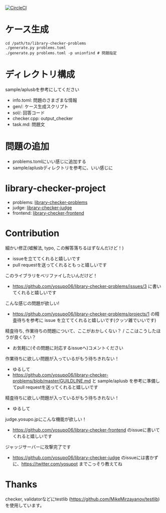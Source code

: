 [![CircleCI](https://circleci.com/gh/yosupo06/library-checker-problems/tree/master.svg?style=svg)](https://circleci.com/gh/yosupo06/library-checker-problems/tree/master)

# ケース生成

```
cd /path/to/library-checker-problems
./generate.py problems.toml
./generate.py problems.toml -p unionfind # 問題指定
```

# ディレクトリ構成

sample/aplusbを参考にしてください

- info.toml: 問題のさまざまな情報
- gen/: ケース生成スクリプト
- sol/: 回答コード
- checker.cpp: output_checker
- task.md: 問題文

# 問題の追加

- problems.tomlにいい感じに追加する
- sample/aplusbディレクトリを参考に、いい感じに


# library-checker-project

- problems: [library-checker-problems](https://github.com/yosupo06/library-checker-problems)
- judge: [library-checker-judge](https://github.com/yosupo06/library-checker-judge)
- frontend: [library-checker-frontend](https://github.com/yosupo06/library-checker-frontend)

# Contribution

細かい修正(嘘解法, typo, この解答落ちるはずなんだけど！)
- issueを立ててくれると嬉しいです
- pull requestを送ってくれるともっと嬉しいです

このライブラリをベリファイしたいんだけど！
- https://github.com/yosupo06/library-checker-problems/issues/3 に書いてくれると嬉しいです

こんな感じの問題が欲しい!
- https://github.com/yosupo06/library-checker-problems/projects/1 の精査待ちを参考に issue を立ててくれると嬉しいです(クッソ雑でいいです)

精査待ち, 作業待ちの問題について、ここがおかしくない？ / ここはこうしたほうが良くない？
- お気軽に(その問題に対応するissueへ)コメントください

作業待ちに欲しい問題が入っているがもう待ちきれない！
- ゆるして
- https://github.com/yosupo06/library-checker-problems/blob/master/GUILDLINE.md と sample/aplusb を参考に準備してpull requestを送ってくれると嬉しいです

精査待ちに欲しい問題が入っているがもう待ちきれない！
- ゆるして

judge.yosupo.jpにこんな機能が欲しい！
- https://github.com/yosupo06/library-checker-frontend のissueに書いてくれると嬉しいです

ジャッジサーバーに攻撃完了です
- https://github.com/yosupo06/library-checker-judge のissueには書かずに、https://twitter.com/yosupot までこっそり教えてね



# Thanks

checker, validatorなどにtestlib (https://github.com/MikeMirzayanov/testlib) を使用しています。

